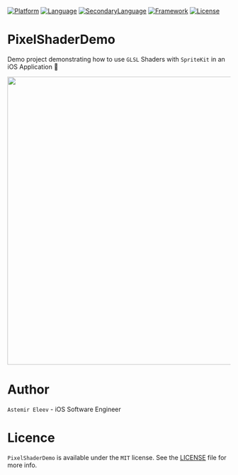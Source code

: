 [![Platform](https://img.shields.io/badge/platform-iOS-yellow.svg)]()
[![Language](https://img.shields.io/badge/language-swift-orange.svg)]()
[![SecondaryLanguage](https://img.shields.io/badge/language-GLSL-red.svg)]()
[![Framework](https://img.shields.io/badge/frameworks-SpriteKit-ff69b4.svg)]()
[![License](https://img.shields.io/badge/license-MIT-blue.svg)]()


# PixelShaderDemo
Demo project demonstrating how to use `GLSL` Shaders with `SpriteKit` in an iOS Application 👾


<img src="https://user-images.githubusercontent.com/5098753/29778260-6ae1f4a0-8c17-11e7-8318-7cb1c17ccb96.gif" width="650">


# Author
`Astemir Eleev` - iOS Software Engineer

# Licence 

`PixelShaderDemo` is available under the `MIT` license. See the [LICENSE](https://github.com/jVirus/PixelShaderDemo/blob/master/LICENSE) file for more info.

